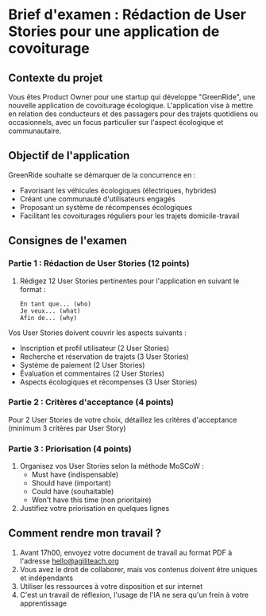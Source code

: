 # Brief d'examen : Rédaction de User Stories pour une application de covoiturage

## Contexte du projet
Vous êtes Product Owner pour une startup qui développe "GreenRide", une nouvelle application de covoiturage écologique. L'application vise à mettre en relation des conducteurs et des passagers pour des trajets quotidiens ou occasionnels, avec un focus particulier sur l'aspect écologique et communautaire.

## Objectif de l'application
GreenRide souhaite se démarquer de la concurrence en :
- Favorisant les véhicules écologiques (électriques, hybrides)
- Créant une communauté d'utilisateurs engagés
- Proposant un système de récompenses écologiques
- Facilitant les covoiturages réguliers pour les trajets domicile-travail

## Consignes de l'examen

### Partie 1 : Rédaction de User Stories (12 points)
1. Rédigez 12 User Stories pertinentes pour l'application en suivant le format :
   ```
   En tant que... (who)
   Je veux... (what)
   Afin de... (why)
   ```

Vos User Stories doivent couvrir les aspects suivants :
- Inscription et profil utilisateur (2 User Stories)
- Recherche et réservation de trajets (3 User Stories)
- Système de paiement (2 User Stories)
- Évaluation et commentaires (2 User Stories)
- Aspects écologiques et récompenses (3 User Stories)

### Partie 2 : Critères d'acceptance (4 points)
Pour 2 User Stories de votre choix, détaillez les critères d'acceptance (minimum 3 critères par User Story)

### Partie 3 : Priorisation (4 points)
1. Organisez vos User Stories selon la méthode MoSCoW :
   - Must have (indispensable)
   - Should have (important)
   - Could have (souhaitable)
   - Won't have this time (non prioritaire)
2. Justifiez votre priorisation en quelques lignes

## Comment rendre mon travail ?

1. Avant 17h00, envoyez votre document de travail au format PDF à l'adresse <hello@agiliteach.org>
2. Vous avez le droit de collaborer, mais vos contenus doivent être uniques et indépendants
3. Utiliser les ressources à votre disposition et sur internet
4. C'est un travail de réflexion, l'usage de l'IA ne sera qu'un frein à votre apprentissage
